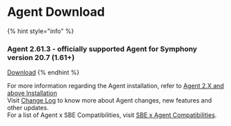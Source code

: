# Agent Download

{% hint style="info" %}
### Agent 2.61.3 - officially supported Agent for Symphony version 20.7 \(1.61+\)

[Download](https://storage.googleapis.com/sym-platform/developers/rest-api/agent-2.61.3.zip)
{% endhint %}

For more information regarding the Agent installation, refer to [Agent 2.X and above Installation](agent-2.x-and-above-installation.md)  
Visit [Change Log](../change-log.md) to know more about Agent changes, new features and other updates.  
For a list of Agent x SBE Compatibilities, visit [SBE x Agent Compatibilities](sbe-x-agent-compatibility-matrix.md).

